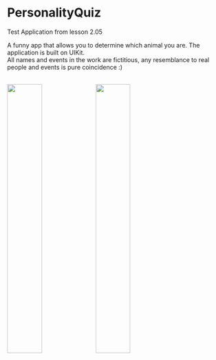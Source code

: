 # PersonalityQuiz

Test Application from lesson 2.05

A funny app that allows you to determine which animal you are. The application is built on UIKit.
<br />
All names and events in the work are fictitious, any resemblance to real people and events is pure coincidence :) 

<br />

<img src="https://user-images.githubusercontent.com/23638348/234928233-685d2993-bdd2-4614-9aa7-3fcc4101c769.png" width=40% height=40%>

<img src="https://user-images.githubusercontent.com/23638348/234928267-596550ba-2a77-4203-8443-5b8afc31d63e.png" width=40% height=40%>
